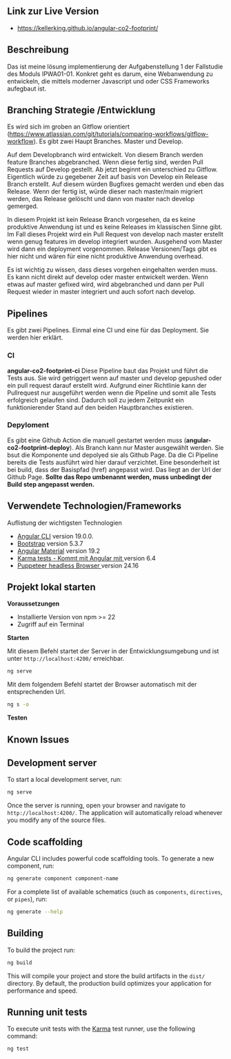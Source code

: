 ## Link zur Live Version

- https://kellerking.github.io/angular-co2-footprint/


## Beschreibung

Das ist meine lösung implementierung der Aufgabenstellung 1 der Fallstudie des Moduls IPWA01-01. Konkret geht es darum, eine Webanwendung zu entwickeln, die mittels moderner Javascript und oder CSS Frameworks aufegbaut ist. 


## Branching Strategie /Entwicklung

Es wird sich im groben an Gitflow orientiert (https://www.atlassian.com/git/tutorials/comparing-workflows/gitflow-workflow). 
Es gibt zwei Haupt Branches. Master und Develop.

Auf dem Developbranch wird entwickelt. Von diesem Branch werden feature Branches abgebranched. Wenn diese fertig sind, werden Pull Requests auf Develop gestellt. Ab jetzt beginnt ein unterschied zu Gitflow. Eigentlich würde zu gegebener Zeit auf basis von Develop ein Release Branch erstellt. Auf diesem würden Bugfixes gemacht werden und eben das Release. Wenn der fertig ist, würde dieser nach master/main migriert werden, das Release gelöscht und dann von master nach develop gemerged.

In diesem Projekt ist kein Release Branch vorgesehen, da es keine produktive Anwendung ist und es keine Releases im klassischen Sinne gibt. Im Fall dieses Projekt wird ein Pull Request von develop nach master erstellt wenn genug features im develop integriert wurden. Ausgehend vom Master wird dann ein deployment vorgenommen. Release Versionen/Tags gibt es hier nicht und wären für eine nicht produktive Anwendung overhead.

Es ist wichtig zu wissen, dass dieses vorgehen eingehalten werden muss. Es kann nicht direkt auf develop oder master entwickelt werden. Wenn etwas auf master gefixed wird, wird abgebranched und dann per Pull Request wieder in master integriert und auch sofort nach develop. 


## Pipelines 

Es gibt zwei Pipelines. Einmal eine CI und eine für das Deployment. Sie werden hier erklärt.


### CI

**angular-co2-footprint-ci**
Diese Pipeline baut das Projekt und führt die Tests aus. Sie wird getriggert wenn auf master und develop gepushed oder ein pull request darauf erstellt wird. Aufgrund einer Richtlinie kann der Pullrequest nur ausgeführt werden wenn die Pipeline und somit alle Tests erfolgreich gelaufen sind. Dadurch soll zu jedem Zeitpunkt ein funktionierender Stand auf den beiden Hauptbranches existieren.


### Depyloment

Es gibt eine Github Action die manuell gestartet werden muss (**angular-co2-footprint-deploy**). Als Branch kann nur Master ausgewählt werden. Sie bsut die Komponente und depolyed sie als Github Page. Da die Ci Pipeline bereits die Tests ausführt wird hier darauf verzichtet. Eine besonderheit ist bei build, dass der Basispfad (href) angepasst wird. Das liegt an der Url der Github Page. **Sollte das Repo umbenannt werden, muss unbedingt der Build step angepasst werden.**
 

## Verwendete Technologien/Frameworks

Auflistung der wichtigsten Technologien

- [Angular CLI](https://github.com/angular/angular-cli) version 19.0.0.
- [Bootstrap](https://getbootstrap.com) version 5.3.7
- [Angular Material](https://material.angular.dev) version 19.2
- [Karma tests - Kommt mit Angular mit ](https://karma-runner.github.io/6.4/index.html) version 6.4
- [Puppeteer headless Browser ](https://pptr.dev) version 24.16


## Projekt lokal starten

**Voraussetzungen**
- Installierte Version von npm >= 22
- Zugriff auf ein Terminal

**Starten**

Mit diesem Befehl startet der Server in der Entwicklungsumgebung und ist unter `http://localhost:4200/` erreichbar.

```bash
ng serve
```
Mit dem folgendem Befehl startet der Browser automatisch mit der entsprechenden Url. 

```bash
ng s -o
```

**Testen**

## Known Issues


## Development server

To start a local development server, run:

```bash
ng serve
```

Once the server is running, open your browser and navigate to `http://localhost:4200/`. The application will automatically reload whenever you modify any of the source files.

## Code scaffolding

Angular CLI includes powerful code scaffolding tools. To generate a new component, run:

```bash
ng generate component component-name
```

For a complete list of available schematics (such as `components`, `directives`, or `pipes`), run:

```bash
ng generate --help
```

## Building

To build the project run:

```bash
ng build
```

This will compile your project and store the build artifacts in the `dist/` directory. By default, the production build optimizes your application for performance and speed.

## Running unit tests

To execute unit tests with the [Karma](https://karma-runner.github.io) test runner, use the following command:

```bash
ng test
```
